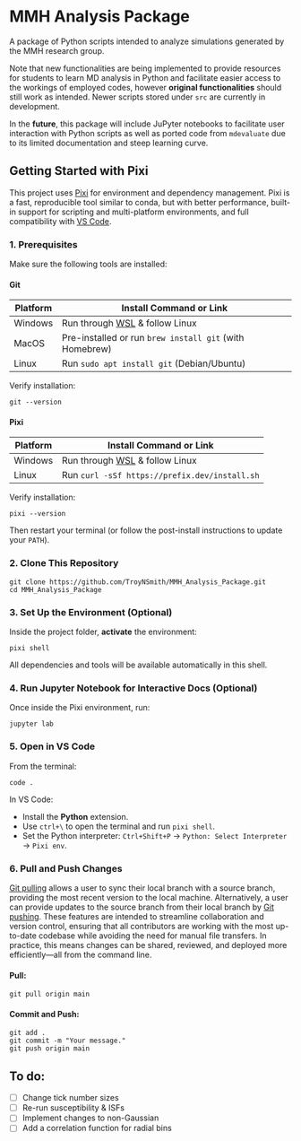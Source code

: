 # MMH Analysis Package
A package of Python scripts intended to analyze simulations generated by the MMH research group.

Note that new functionalities are being implemented to provide resources for students to learn MD analysis in Python and facilitate easier access to the workings of employed codes, however **original functionalities** should still work as intended. Newer scripts stored under `src` are currently in development.

In the **future**, this package will include JuPyter notebooks to facilitate user interaction with Python scripts as well as ported code from `mdevaluate` due to its limited documentation and steep learning curve.

## Getting Started with Pixi
This project uses [Pixi](https://pixi.sh/latest/) for environment and dependency management. Pixi is a fast, reproducible tool similar to conda, but with better performance, built-in support for scripting and multi-platform environments, and full compatibility with [VS Code](https://code.visualstudio.com/). 

### 1. Prerequisites
Make sure the following tools are installed:
#### Git
| Platform | Install Command or Link                                 |
| -------- | ------------------------------------------------------- |
| Windows  | Run through [WSL](https://learn.microsoft.com/en-us/windows/wsl/install) & follow Linux |
| MacOS    | Pre-installed or run `brew install git` (with Homebrew) |
| Linux    | Run `sudo apt install git` (Debian/Ubuntu)              |

Verify installation:
```
git --version
```

#### Pixi
| Platform | Install Command or Link                                 |
| -------- | ------------------------------------------------------- |
| Windows  | Run through [WSL](https://learn.microsoft.com/en-us/windows/wsl/install) & follow Linux |
| Linux    | Run `curl -sSf https://prefix.dev/install.sh`           |

Verify installation:
```
pixi --version
```

Then restart your terminal (or follow the post-install instructions to update your `PATH`).

### 2. Clone This Repository
```
git clone https://github.com/TroyNSmith/MMH_Analysis_Package.git
cd MMH_Analysis_Package
```

### 3. Set Up the Environment (Optional)
Inside the project folder, **activate** the environment:
```
pixi shell
```
All dependencies and tools will be available automatically in this shell.

### 4. Run Jupyter Notebook for Interactive Docs (Optional)
Once inside the Pixi environment, run:
```
jupyter lab
```

### 5. Open in VS Code
From the terminal:
```
code .
```

In VS Code:
- Install the **Python** extension.
- Use `ctrl+\` to open the terminal and run `pixi shell`.
- Set the Python interpreter: `Ctrl+Shift+P` &#8594; `Python: Select Interpreter` &#8594; `Pixi env`.

### 6. Pull and Push Changes
[Git pulling](https://github.com/git-guides/git-pull) allows a user to sync their local branch with a source branch, providing the most recent version to the local machine. Alternatively, a user can provide updates to the source branch from their local branch by [Git pushing](https://github.com/git-guides/git-push). These features are intended to streamline collaboration and version control, ensuring that all contributors are working with the most up-to-date codebase while avoiding the need for manual file transfers. In practice, this means changes can be shared, reviewed, and deployed more efficiently&#8212;all from the command line.

#### Pull:
```
git pull origin main
```

#### Commit and Push:
```
git add .
git commit -m "Your message."
git push origin main
```

## To do:

- [ ] Change tick number sizes
- [ ] Re-run susceptibility & ISFs
- [ ] Implement changes to non-Gaussian
- [ ] Add a correlation function for radial bins

